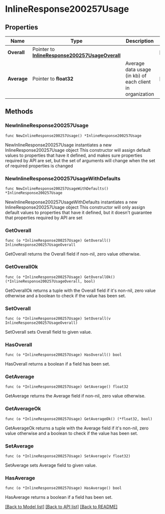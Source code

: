 # InlineResponse200257Usage

## Properties

Name | Type | Description | Notes
------------ | ------------- | ------------- | -------------
**Overall** | Pointer to [**InlineResponse200257UsageOverall**](InlineResponse200257UsageOverall.md) |  | [optional] 
**Average** | Pointer to **float32** | Average data usage (in kb) of each client in organization | [optional] 

## Methods

### NewInlineResponse200257Usage

`func NewInlineResponse200257Usage() *InlineResponse200257Usage`

NewInlineResponse200257Usage instantiates a new InlineResponse200257Usage object
This constructor will assign default values to properties that have it defined,
and makes sure properties required by API are set, but the set of arguments
will change when the set of required properties is changed

### NewInlineResponse200257UsageWithDefaults

`func NewInlineResponse200257UsageWithDefaults() *InlineResponse200257Usage`

NewInlineResponse200257UsageWithDefaults instantiates a new InlineResponse200257Usage object
This constructor will only assign default values to properties that have it defined,
but it doesn't guarantee that properties required by API are set

### GetOverall

`func (o *InlineResponse200257Usage) GetOverall() InlineResponse200257UsageOverall`

GetOverall returns the Overall field if non-nil, zero value otherwise.

### GetOverallOk

`func (o *InlineResponse200257Usage) GetOverallOk() (*InlineResponse200257UsageOverall, bool)`

GetOverallOk returns a tuple with the Overall field if it's non-nil, zero value otherwise
and a boolean to check if the value has been set.

### SetOverall

`func (o *InlineResponse200257Usage) SetOverall(v InlineResponse200257UsageOverall)`

SetOverall sets Overall field to given value.

### HasOverall

`func (o *InlineResponse200257Usage) HasOverall() bool`

HasOverall returns a boolean if a field has been set.

### GetAverage

`func (o *InlineResponse200257Usage) GetAverage() float32`

GetAverage returns the Average field if non-nil, zero value otherwise.

### GetAverageOk

`func (o *InlineResponse200257Usage) GetAverageOk() (*float32, bool)`

GetAverageOk returns a tuple with the Average field if it's non-nil, zero value otherwise
and a boolean to check if the value has been set.

### SetAverage

`func (o *InlineResponse200257Usage) SetAverage(v float32)`

SetAverage sets Average field to given value.

### HasAverage

`func (o *InlineResponse200257Usage) HasAverage() bool`

HasAverage returns a boolean if a field has been set.


[[Back to Model list]](../README.md#documentation-for-models) [[Back to API list]](../README.md#documentation-for-api-endpoints) [[Back to README]](../README.md)



